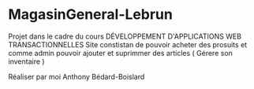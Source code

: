 # MagasinGeneral-Lebrun

Projet dans le cadre du cours DÉVELOPPEMENT D'APPLICATIONS WEB TRANSACTIONNELLES 
Site constistan de pouvoir acheter des prosuits et comme admin pouvoir ajouter et suprimmer des articles ( Gérere son inventaire ) 

Réaliser par moi Anthony Bédard-Boislard 
